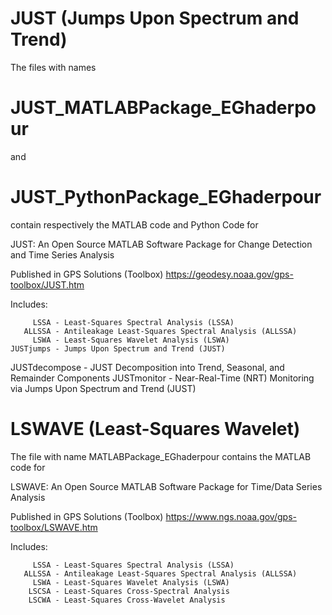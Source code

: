 # JUST (Jumps Upon Spectrum and Trend)
The files with names 
# JUST_MATLABPackage_EGhaderpour 
and
# JUST_PythonPackage_EGhaderpour 
contain respectively the MATLAB code and Python Code for

JUST: An Open Source MATLAB Software Package for Change Detection and Time Series Analysis

Published in GPS Solutions (Toolbox)  https://geodesy.noaa.gov/gps-toolbox/JUST.htm

Includes:

         LSSA - Least-Squares Spectral Analysis (LSSA)
       ALLSSA - Antileakage Least-Squares Spectral Analysis (ALLSSA)
         LSWA - Least-Squares Wavelet Analysis (LSWA)
    JUSTjumps - Jumps Upon Spectrum and Trend (JUST)
JUSTdecompose - JUST Decomposition into Trend, Seasonal, and Remainder Components
  JUSTmonitor - Near-Real-Time (NRT) Monitoring via Jumps Upon Spectrum and Trend (JUST)



# LSWAVE (Least-Squares Wavelet)
The file with name MATLABPackage_EGhaderpour contains the MATLAB code for

LSWAVE: An Open Source MATLAB Software Package for Time/Data Series Analysis

Published in GPS Solutions (Toolbox)  https://www.ngs.noaa.gov/gps-toolbox/LSWAVE.htm

Includes:

         LSSA - Least-Squares Spectral Analysis (LSSA)
       ALLSSA - Antileakage Least-Squares Spectral Analysis (ALLSSA)
         LSWA - Least-Squares Wavelet Analysis (LSWA)
        LSCSA - Least-Squares Cross-Spectral Analysis
        LSCWA - Least-Squares Cross-Wavelet Analysis 



